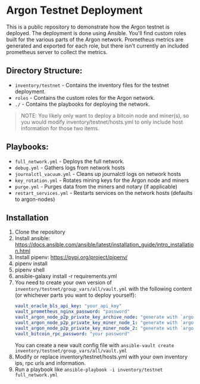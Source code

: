 # Argon Testnet Deployment
This is a public repository to demonstrate how the Argon testnet is deployed. The deployment is done using Ansible. 
You'll find custom roles built for the various parts of the Argon network. Prometheus metrics are generated and exported 
for each role, but there isn't currently an included prometheus server to collect the metrics. 

## Directory Structure:

- `inventory/testnet` - Contains the inventory files for the testnet deployment.
- `roles` - Contains the custom roles for the Argon network.
- `./` - Contains the playbooks for deploying the network.

> NOTE: You likely only want to deploy a bitcoin node and miner(s), so you would modify inventory/testnet/hosts.yml to only include host information for those two items.

## Playbooks:
- `full_network.yml` - Deploys the full network.
- `debug.yml` - Gathers logs from network hosts
- `journalctl_vacuum.yml` - Cleans up journalctl logs on network hosts
- `key_rotation.yml` - Rotates mining keys for the Argon node and miners
- `purge.yml` - Purges data from the miners and notary (if applicable)
- `restart_services.yml` - Restarts services on the network hosts (defaults to argon-nodes)

## Installation
1. Clone the repository
2. Install ansible: https://docs.ansible.com/ansible/latest/installation_guide/intro_installation.html
3. Install pipenv: https://pypi.org/project/pipenv/
4. pipenv install
5. pipenv shell
6. ansible-galaxy install -r requirements.yml
7. You need to create your own version of `inventory/testnet/group_vars/all/vault.yml` with the following content (or whichever parts you want to deploy yourself):
    ```yaml
    vault_oracle_bls_api_key: "your_api_key"
    vault_prometheus_nginx_password: "password"
    vault_argon_node_p2p_private_key_archive_node: "generate with `argon-node key generate-node-key`"
    vault_argon_node_p2p_private_key_miner_node_1: "generate with `argon-node key generate-node-key`"
    vault_argon_node_p2p_private_key_miner_node_2: "generate with `argon-node key generate-node-key`"
    vault_bitcoin_rpc_password: "your password"
    ```
   You can create a new vault config file with `ansible-vault create inventory/testnet/group_vars/all/vault.yml`
8. Modify or replace inventory/testnet/hosts.yml with your own inventory ips, rpc urls and information.
9. Run a playbook like `ansible-playbook -i inventory/testnet full_network.yml`
